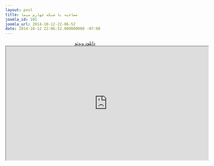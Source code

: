 ```yaml
---
layout: post
title: مصاحبه با شبکه چهارم سیما
joomla_id: 101
joomla_url: 2014-10-12-22-06-52
date: 2014-10-12 22:06:52.000000000 -07:00
---
```

<p style="text-align: center;">
	<a href="http://hw2.asset.aparat.com/aparat-video/0d3b31f4fbe41875e4b01bff86e17fb71677609.mp4">دانلود ویدئو</a>
	<br>
	<iframe src="http://www.aparat.com/video/video/embed/videohash/bcJPV/vt/frame" width="640" height="360"></iframe>
</p>
